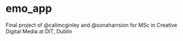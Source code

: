 emo_app
=======

Final project of @calimcginley and @sonaharrsion for MSc in Creative Digital Media at DIT, Dublin
